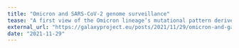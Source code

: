 ```yaml
---
title: "Omicron and SARS-CoV-2 genome surveillance"
tease: "A first view of the Omicron lineage’s mutational pattern derived transparently and fully reproducibly from raw sequencing reads"
external_url: "https://galaxyproject.eu/posts/2021/11/29/omicron-and-galaxy/"
date: "2021-11-29"
---
```

